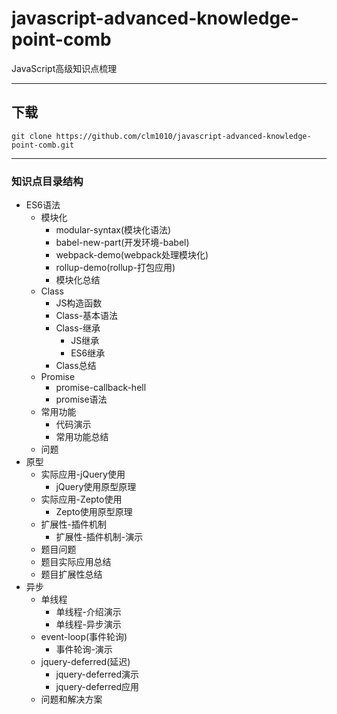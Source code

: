 # javascript-advanced-knowledge-point-comb
JavaScript高级知识点梳理

****

## 下载
```shell
git clone https://github.com/clm1010/javascript-advanced-knowledge-point-comb.git
```

****

### 知识点目录结构
  * ES6语法
    * 模块化
      * modular-syntax(模块化语法)
      * babel-new-part(开发环境-babel)
      * webpack-demo(webpack处理模块化)
      * rollup-demo(rollup-打包应用)
      * 模块化总结
    * Class
      * JS构造函数
      * Class-基本语法
      * Class-继承
        * JS继承
        * ES6继承
      * Class总结
    * Promise
      * promise-callback-hell
      * promise语法
    * 常用功能
      * 代码演示
      * 常用功能总结
    * 问题
  * 原型
    * 实际应用-jQuery使用
      * jQuery使用原型原理
    * 实际应用-Zepto使用
      * Zepto使用原型原理
    * 扩展性-插件机制
      * 扩展性-插件机制-演示
    * 题目问题
    * 题目实际应用总结
    * 题目扩展性总结
  * 异步
    * 单线程
      * 单线程-介绍演示
      * 单线程-异步演示
    * event-loop(事件轮询)
      * 事件轮询-演示
    * jquery-deferred(延迟)
      * jquery-deferred演示
      * jquery-deferred应用
    * 问题和解决方案

